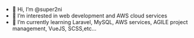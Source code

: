 - 👋 Hi, I’m @super2ni
- 👀 I’m interested in web development and AWS cloud services
- 🌱 I’m currently learning Laravel, MySQL, AWS services, AGILE project management, VueJS, SCSS,etc...

<!---
super2ni/super2ni is a ✨ special ✨ repository because its `README.md` (this file) appears on your GitHub profile.
You can click the Preview link to take a look at your changes.
--->
